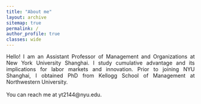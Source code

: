 ```yaml
---
title: "About me"
layout: archive
sitemap: true
permalink: /
author_profile: true
classes: wide
---
```


<p style="text-align: justify">
Hello! I am an Assistant Professor of Management and Organizations at New York University Shanghai. I study cumulative advantage and its implications for labor markets and innovation. Prior to joining NYU Shanghai, I obtained PhD from Kellogg School of Management at Northwestern University. 
<br>
<br>
You can reach me at yt2144@nyu.edu.  
<br>
</p>

